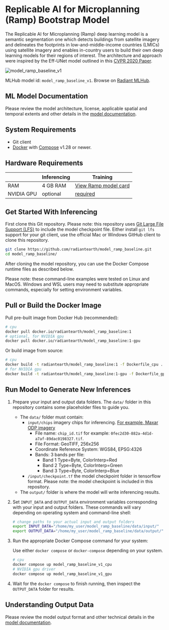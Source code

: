 # Replicable AI for Microplanning (Ramp) Bootstrap Model

The Replicable AI for Microplanning (Ramp) deep learning model is a semantic
segmentation one which detects buildings from satellite imagery and delineates
the footprints in low-and-middle-income countries (LMICs) using satellite
imagery and enables in-country users to build their own deep learning models
for their regions of interest. The architecture and approach were inspired by
the Eff-UNet model outlined in this
[CVPR 2020 Paper](https://openaccess.thecvf.com/content_CVPRW_2020/papers/w22/Baheti_Eff-UNet_A_Novel_Architecture_for_Semantic_Segmentation_in_Unstructured_Environment_CVPRW_2020_paper.pdf).

![model_ramp_baseline_v1](https://radiantmlhub.blob.core.windows.net/frontend-dataset-images/ramp_mesopotamia_st_vincent.png)

MLHub model id: `model_ramp_baseline_v1`. Browse on [Radiant MLHub](https://mlhub.earth/model/model_ramp_baseline_v1).

## ML Model Documentation

Please review the model architecture, license, applicable spatial and temporal extents
and other details in the [model documentation](/docs/index.md).

## System Requirements

* Git client
* [Docker](https://www.docker.com/) with
    [Compose](https://docs.docker.com/compose/) v1.28 or newer.

## Hardware Requirements

|            |Inferencing|Training|
|------------|-----------|--------|
| RAM        | 4 GB RAM    | [View Ramp model card](https://rampml.global/ramp-model-card/) |
| NVIDIA GPU | optional  | [required](https://rampml.global/ramp-model-card/) |

## Get Started With Inferencing

First clone this Git repository. Please note: this repository uses
[Git Large File Support (LFS)](https://git-lfs.github.com/) to include the
model checkpoint file. Either install `git lfs` support for your git client,
use the official Mac or Windows GitHub client to clone this repository.

```bash
git clone https://github.com/radiantearth/model_ramp_baseline.git
cd model_ramp_baseline/
```

After cloning the model repository, you can use the Docker Compose runtime
files as described below.

Please note: these command-line examples were tested on Linux and MacOS.
Windows and WSL users may need to substitute appropriate commands, especially
for setting environment variables.

## Pull or Build the Docker Image

Pull pre-built image from Docker Hub (recommended):

```bash
# cpu
docker pull docker.io/radiantearth/model_ramp_baseline:1
# optional, for NVIDIA gpu
docker pull docker.io/radiantearth/model_ramp_baseline:1-gpu

```

Or build image from source:

```bash
# cpu
docker build -t radiantearth/model_ramp_baseline:1 -f Dockerfile_cpu .
# for NVIDIA gpu
docker build -t radiantearth/model_ramp_baseline:1-gpu -f Dockerfile_gpu .

```

## Run Model to Generate New Inferences

1. Prepare your input and output data folders. The `data/` folder in this repository
    contains some placeholder files to guide you.

    * The `data/` folder must contain:
        * `input/chips` imagery chips for inferencing.
            [For example, Maxar ODP imagery](https://rampml.global/ramp-faqs/)
            * File name: `chip_id.tif` for example:
                `0fec2d30-882a-4d1d-a7af-89dac0198327.tif`.
            * File Format: GeoTIFF, 256x256
            * Coordinate Reference System: WGS84, EPSG:4326
            * Bands: 3 bands per file:
                * Band 1 Type=Byte, ColorInterp=Red
                * Band 2 Type=Byte, ColorInterp=Green
                * Band 3 Type=Byte, ColorInterp=Blue
        * `/input/checkpoint.tf` the model checkpoint folder in tensorflow format.
            Please note: the model checkpoint is included in this repository.
    * The `output/` folder is where the model will write inferencing results.

2. Set `INPUT_DATA` and `OUTPUT_DATA` environment variables corresponding with
    your input and output folders. These commands will vary depending on operating
    system and command-line shell:

    ```bash
    # change paths to your actual input and output folders
    export INPUT_DATA="/home/my_user/model_ramp_baseline/data/input/"
    export OUTPUT_DATA="/home/my_user/model_ramp_baseline/data/output/"
    ```

3. Run the appropriate Docker Compose command for your system:

    Use either `docker compose` or `docker-compose` depending on your system.

    ```bash
    # cpu
    docker compose up model_ramp_baseline_v1_cpu
    # NVIDIA gpu driver
    docker compose up model_ramp_baseline_v1_gpu
    ```

4. Wait for the `docker compose` to finish running, then inspect the
`OUTPUT_DATA` folder for results.

## Understanding Output Data

Please review the model output format and other technical details in the [model
documentation](/docs/index.md).
